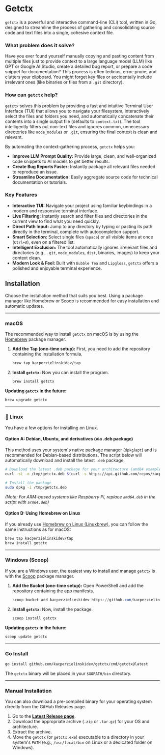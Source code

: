 # Getctx

`getctx` is a powerful and interactive command-line (CLI) tool, written in Go, designed to streamline the process of gathering and consolidating source code and text files into a single, cohesive context file.

### What problem does it solve?

Have you ever found yourself manually copying and pasting content from multiple files just to provide context to a large language model (LLM) like GPT or Google AI Studio, create a detailed bug report, or prepare a code snippet for documentation? This process is often tedious, error-prone, and clutters your clipboard. You might forget key files or accidentally include irrelevant ones (like binaries or files from a `.git` directory).

### How can `getctx` help?

`getctx` solves this problem by providing a fast and intuitive Terminal User Interface (TUI) that allows you to navigate your filesystem, interactively select the files and folders you need, and automatically concatenate their contents into a single output file (defaults to `context.txt`). The tool intelligently filters out non-text files and ignores common, unnecessary directories like `node_modules` or `.git`, ensuring the final context is clean and relevant.

By automating the context-gathering process, `getctx` helps you:

- **Improve LLM Prompt Quality:** Provide large, clean, and well-organized code snippets to AI models to get better results.
- **Create Bug Reports Faster:** Instantly package all relevant files needed to reproduce an issue.
- **Streamline Documentation:** Easily aggregate source code for technical documentation or tutorials.

### Key Features

- **Interactive TUI:** Navigate your project using familiar keybindings in a modern and responsive terminal interface.
- **Live Filtering:** Instantly search and filter files and directories in the current view to find what you need quickly.
- **Direct Path Input:** Jump to any directory by typing or pasting its path directly in the terminal, complete with autocompletion support.
- **Smart Selection:** Select single files (`space`) or all visible items at once (`Ctrl+A`), even on a filtered list.
- **Intelligent Exclusion:** The tool automatically ignores irrelevant files and directories (e.g., `.git`, `node_modules`, `dist`, binaries, images) to keep your context clean.
- **Modern Look & Feel:** Built with `Bubble Tea` and `Lipgloss`, `getctx` offers a polished and enjoyable terminal experience.

## Installation

Choose the installation method that suits you best. Using a package manager like Homebrew or Scoop is recommended for easy installation and automatic updates.

---

### macOS

The recommended way to install `getctx` on macOS is by using the [Homebrew](https://brew.sh/) package manager.

1.  **Add the Tap (one-time setup):**
    First, you need to add the repository containing the installation formula.

    ```sh
    brew tap kacperzielinskidev/tap
    ```

2.  **Install `getctx`:**
    Now you can install the program.

    ```sh
    brew install getctx
    ```

**Updating `getctx` in the future:**

```sh
brew upgrade getctx
```

---

### 🐧 Linux

You have a few options for installing on Linux.

#### Option A: Debian, Ubuntu, and derivatives (via .deb package)

This method uses your system's native package manager (`dpkg`/`apt`) and is recommended for Debian-based distributions. The script below will automatically download and install the latest `.deb` package.

```sh
# Download the latest .deb package for your architecture (amd64 example)
curl -sL -o /tmp/getctx.deb $(curl -s https://api.github.com/repos/kacperzielinskidev/getctx/releases/latest | grep "browser_download_url.*amd64.deb" | cut -d '"' -f 4)

# Install the package
sudo dpkg -i /tmp/getctx.deb
```

_(Note: For ARM-based systems like Raspberry Pi, replace `amd64.deb` in the script with `arm64.deb`)_

#### Option B: Using Homebrew on Linux

If you already use [Homebrew on Linux (Linuxbrew)](https://docs.brew.sh/Homebrew-on-Linux), you can follow the same instructions as for macOS:

```sh
brew tap kacperzielinskidev/tap
brew install getctx
```

---

### Windows (Scoop)

If you are a Windows user, the easiest way to install and manage `getctx` is with the [Scoop](https://scoop.sh/) package manager.

1.  **Add the Bucket (one-time setup):**
    Open PowerShell and add the repository containing the app manifests.

    ```powershell
    scoop bucket add kacperzielinskidev https://github.com/kacperzielinskidev/scoop-bucket.git
    ```

2.  **Install `getctx`:**
    Now, install the package.

    ```powershell
    scoop install getctx
    ```

**Updating `getctx` in the future:**

```powershell
scoop update getctx
```

---

### Go Install

```sh
go install github.com/kacperzielinskidev/getctx/cmd/getctx@latest
```

The `getctx` binary will be placed in your `$GOPATH/bin` directory.

---

### Manual Installation

You can also download a pre-compiled binary for your operating system directly from the GitHub Releases page.

1.  Go to the [**Latest Release page**](https://github.com/kacperzielinskidev/getctx/releases/latest).
2.  Download the appropriate archive (`.zip` or `.tar.gz`) for your OS and architecture.
3.  Extract the archive.
4.  Move the `getctx` (or `getctx.exe`) executable to a directory in your system's `PATH` (e.g., `/usr/local/bin` on Linux or a dedicated folder on Windows).
